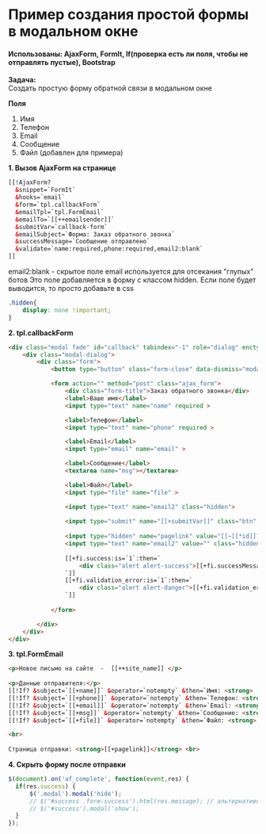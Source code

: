 # Пример создания простой формы в модальном окне 
 
#### Использованы: AjaxForm, FormIt, If(проверка есть ли поля, чтобы не отправлять пустые), Bootstrap 
 
**Задача:**<br>
Создать простую форму обратной связи в модальном окне

**Поля** <br>
1. Имя <br>
2. Телефон <br>
3. Email <br>
4. Сообщение  <br>
5. Файл (добавлен для примера)


**1. Вызов AjaxForm на странице**
```html
[[!AjaxForm?
  &snippet=`FormIt`
  &hooks=`email`
  &form=`tpl.callbackForm` 
  &emailTpl=`tpl.FormEmail`
  &emailTo=`[[++emailsender]]`
  &submitVar=`callback-form`
  &emailSubject=`Форма: Заказ обратного звонка`
  &successMessage=`Сообщение отправлено`
  &validate=`name:required,phone:required,email2:blank`
]] 
```

email2:blank - скрытое поле email используется для отсекания "глупых" ботов
Это поле добавляется в форму с классом hidden. Если поле будет выводится, то просто добавьте  в css 
```css
.hidden{
    display: none !important;
}
```


**2. tpl.callbackForm**
```html
<div class="modal fade" id="callback" tabindex="-1" role="dialog" enctype="multipart/form-data" >
    <div class="modal-dialog">
        <div class="form">
            <button type="button" class="form-close" data-dismiss="modal"><span>×</span></button>

            <form action="" method="post" class="ajax_form">                
                <div class="form-title">Заказ обратного звонка</div>  
                <label>Ваше имя</label>
                <input type="text" name="name" required > 

                <label>Телефон</label>
                <input type="text" name="phone" required >

                <label>Email</label>
                <input type="email" name="email" >

                <label>Сообщение</label>
                <textarea name="msg"></textarea>

                <label>Файл</label>
                <input type="file" name="file" >

                <input type="text" name="email2" class="hidden">
                
                <input type="submit" name="[[+submitVar]]" class="btn" value="Заказать звонок"> 
                 
                <input type="hidden" name="pagelink" value="[[~[[*id]]? &scheme=`full`]]">
                <input type="text" name="email2" value="" class="hidden">
                                
                [[+fi.success:is=`1`:then=`
                    <div class="alert alert-success">[[+fi.successMessage]]</div>
                `]]
                [[+fi.validation_error:is=`1`:then=`
                    <div class="alert alert-danger">[[+fi.validation_error_message]]</div>
                `]]
    
            </form> 

        </div>
    </div>
</div>  
```


**3. tpl.FormEmail**
```html
<p>Новое письмо на сайте  -  [[++site_name]] </p>
  
<p>Данные отправителя:</p>
[[!If? &subject=`[[+name]]` &operator=`notempty` &then=`Имя: <strong> [[+name]]</strong> <br>`]]
[[!If? &subject=`[[+phone]]` &operator=`notempty` &then=`Телефон: <strong> [[+phone]]</strong> <br>`]]
[[!If? &subject=`[[+email]]` &operator=`notempty` &then=`Email: <strong> [[+email]]</strong> <br>`]] 
[[!If? &subject=`[[+msg]]` &operator=`notempty` &then=`Сообщение: <strong> [[+msg]]</strong> <br>`]] 
[[!If? &subject=`[[+file]]` &operator=`notempty` &then=`Файл: <strong> [[+file]]</strong> <br>`]] 

<br> 
 
Страница отправки: <strong>[[+pagelink]]</strong> <br> 
```

**4. Скрыть форму после отправки**
```javascript
$(document).on('af_complete', function(event,res) {
  if(res.success) {
      $('.modal').modal('hide');
      // $('#success .form-success').html(res.message); // альтернативное окно при успешной отправке формы  
      // $('#success').modal('show');
  }
});
```

